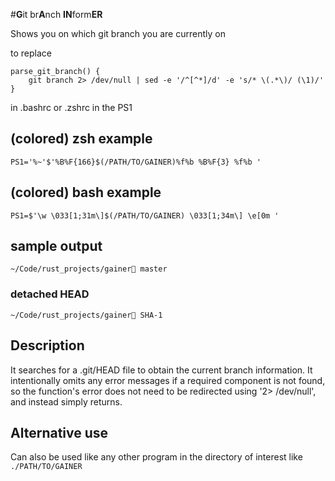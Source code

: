 #**G**it br**A**nch **IN**form**ER**

Shows you on which git branch you are currently on

to replace 
```
parse_git_branch() {
    git branch 2> /dev/null | sed -e '/^[^*]/d' -e 's/* \(.*\)/ (\1)/'
}
```
in .bashrc or .zshrc in the PS1 

## (colored) zsh example
`PS1='%~'$'%B%F{166}$(/PATH/TO/GAINER)%f%b %B%F{3} %f%b '`

## (colored) bash example
`PS1=$'\w \033[1;31m\]$(/PATH/TO/GAINER) \033[1;34m\] \e[0m '`

## sample output
`~/Code/rust_projects/gainer🌿 master`
### detached HEAD
`~/Code/rust_projects/gainer🌿 SHA-1`

 
## Description
It searches for a .git/HEAD file to obtain the current branch information.
It intentionally omits any error messages if a required component is not found, so the function's error does not need to be redirected using '2> /dev/null', and instead simply returns. 

## Alternative use
Can also be used like any other program in the directory of interest like `./PATH/TO/GAINER`
